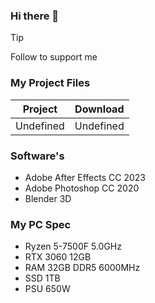 ### Hi there 👋

> [!TIP]
> Follow to support me

### My Project Files
| Project | Download |
| --- | --- |
| Undefined | Undefined |

### Software's
- Adobe After Effects CC 2023
- Adobe Photoshop CC 2020
- Blender 3D

### My PC Spec
- Ryzen 5-7500F 5.0GHz
- RTX 3060 12GB
- RAM 32GB DDR5 6000MHz
- SSD 1TB
- PSU 650W

<!--
**yusuf-pertex/yusuf-pertex** is a ✨ _special_ ✨ repository because its `README.md` (this file) appears on your GitHub profile.

Here are some ideas to get you started:

- 🔭 I’m currently working on ...
- 🌱 I’m currently learning ...
- 👯 I’m looking to collaborate on ...
- 🤔 I’m looking for help with ...
- 💬 Ask me about ...
- 📫 How to reach me: ...
- 😄 Pronouns: ...
- ⚡ Fun fact: ...
-->
